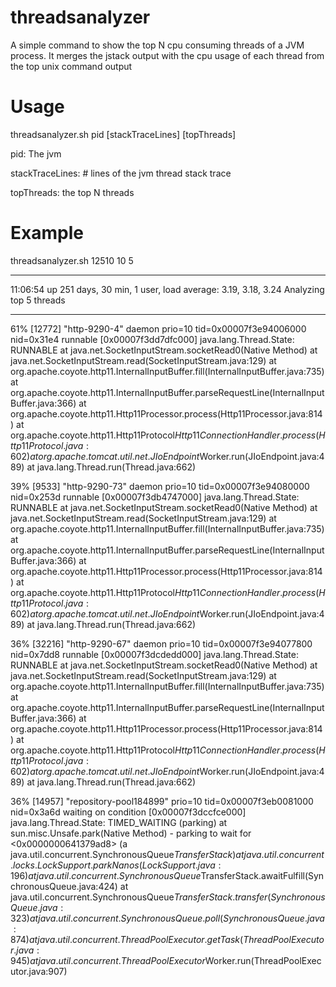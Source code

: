 threadsanalyzer
===============

A simple command to show the top N cpu consuming threads of a JVM process. It merges the jstack output with the cpu usage of each thread from the top unix command output

Usage
===============

threadsanalyzer.sh pid [stackTraceLines] [topThreads]

pid: The jvm 

stackTraceLines: # lines of the jvm thread stack trace

topThreads: the top N threads


Example
===============
threadsanalyzer.sh 12510 10 5


*************************************************************************************************************
 11:06:54 up 251 days, 30 min,  1 user,  load average: 3.19, 3.18, 3.24
Analyzing top 5 threads
*************************************************************************************************************
61% [12772] "http-9290-4" daemon prio=10 tid=0x00007f3e94006000 nid=0x31e4 runnable [0x00007f3dd7dfc000]
   java.lang.Thread.State: RUNNABLE
	at java.net.SocketInputStream.socketRead0(Native Method)
	at java.net.SocketInputStream.read(SocketInputStream.java:129)
	at org.apache.coyote.http11.InternalInputBuffer.fill(InternalInputBuffer.java:735)
	at org.apache.coyote.http11.InternalInputBuffer.parseRequestLine(InternalInputBuffer.java:366)
	at org.apache.coyote.http11.Http11Processor.process(Http11Processor.java:814)
	at org.apache.coyote.http11.Http11Protocol$Http11ConnectionHandler.process(Http11Protocol.java:602)
	at org.apache.tomcat.util.net.JIoEndpoint$Worker.run(JIoEndpoint.java:489)
	at java.lang.Thread.run(Thread.java:662)


39% [9533] "http-9290-73" daemon prio=10 tid=0x00007f3e94080000 nid=0x253d runnable [0x00007f3db4747000]
   java.lang.Thread.State: RUNNABLE
	at java.net.SocketInputStream.socketRead0(Native Method)
	at java.net.SocketInputStream.read(SocketInputStream.java:129)
	at org.apache.coyote.http11.InternalInputBuffer.fill(InternalInputBuffer.java:735)
	at org.apache.coyote.http11.InternalInputBuffer.parseRequestLine(InternalInputBuffer.java:366)
	at org.apache.coyote.http11.Http11Processor.process(Http11Processor.java:814)
	at org.apache.coyote.http11.Http11Protocol$Http11ConnectionHandler.process(Http11Protocol.java:602)
	at org.apache.tomcat.util.net.JIoEndpoint$Worker.run(JIoEndpoint.java:489)
	at java.lang.Thread.run(Thread.java:662)


36% [32216] "http-9290-67" daemon prio=10 tid=0x00007f3e94077800 nid=0x7dd8 runnable [0x00007f3dcdedd000]
   java.lang.Thread.State: RUNNABLE
	at java.net.SocketInputStream.socketRead0(Native Method)
	at java.net.SocketInputStream.read(SocketInputStream.java:129)
	at org.apache.coyote.http11.InternalInputBuffer.fill(InternalInputBuffer.java:735)
	at org.apache.coyote.http11.InternalInputBuffer.parseRequestLine(InternalInputBuffer.java:366)
	at org.apache.coyote.http11.Http11Processor.process(Http11Processor.java:814)
	at org.apache.coyote.http11.Http11Protocol$Http11ConnectionHandler.process(Http11Protocol.java:602)
	at org.apache.tomcat.util.net.JIoEndpoint$Worker.run(JIoEndpoint.java:489)
	at java.lang.Thread.run(Thread.java:662)


36% [14957] "repository-pool184899" prio=10 tid=0x00007f3eb0081000 nid=0x3a6d waiting on condition [0x00007f3dccfce000]
   java.lang.Thread.State: TIMED_WAITING (parking)
	at sun.misc.Unsafe.park(Native Method)
	- parking to wait for  <0x0000000641379ad8> (a java.util.concurrent.SynchronousQueue$TransferStack)
	at java.util.concurrent.locks.LockSupport.parkNanos(LockSupport.java:196)
	at java.util.concurrent.SynchronousQueue$TransferStack.awaitFulfill(SynchronousQueue.java:424)
	at java.util.concurrent.SynchronousQueue$TransferStack.transfer(SynchronousQueue.java:323)
	at java.util.concurrent.SynchronousQueue.poll(SynchronousQueue.java:874)
	at java.util.concurrent.ThreadPoolExecutor.getTask(ThreadPoolExecutor.java:945)
	at java.util.concurrent.ThreadPoolExecutor$Worker.run(ThreadPoolExecutor.java:907)
